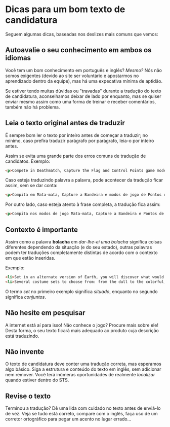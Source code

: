 # Dicas para um bom texto de candidatura
Seguem algumas dicas, baseadas nos deslizes mais comuns que vemos:

## Autoavalie o seu conhecimento em ambos os idiomas
Você tem um bom conhecimento em português e inglês? _Mesmo?_
Nós não somos exigentes (devido ao site ser voluntário e
apostarmos no aprendizado dentro da equipe), mas
há uma expecativa mínima de aptidão.

Se estiver tendo muitas dúvidas ou "travadas" durante a tradução
do texto de candidatura, aconselhamos deixar de lado por enquanto,
mas se quiser enviar mesmo assim como uma forma de treinar e
receber comentários, também não há problema.

## Leia o texto original antes de traduzir

É sempre bom ler o texto por inteiro antes de começar a traduzir;
no mínimo, caso prefira traduzir parágrafo por parágrafo, leia-o por inteiro antes.

Assim se evita uma grande parte dos erros comuns de tradução de candidatos. Exemplo:

```html
<p>Compete in Deathmatch, Capture the Flag and Control Points game modes!</p>
```

Caso esteja traduzindo palavra a palavra, pode acontecer da tradução ficar assim, sem se dar conta:

```html
<p>Compita em Mata-mata, Capture a Bandeira e modos de jogo de Pontos de Controle!</p>
```

Por outro lado, caso esteja atento à frase completa, a tradução fica assim:

```html
<p>Compita nos modos de jogo Mata-mata, Capture a Bandeira e Pontos de Controle!</p>
```

## Contexto é importante
Assim como a palavra **bolacha** em _dar-lhe-ei uma bolacha_ significa coisas diferentes
dependendo da situação (e do seu estado), outras palavras podem ter traduções completamente
distintas de acordo com o contexto em que estão inseridas.

Exemplo:
```html
<li>Set in an alternate version of Earth, you will discover what would have happened if Brazil had won the Hexa!</li>
<li>Several costume sets to choose from: from the dull to the colorful, there's something for everyone!</li>
```

O termo _set_ no primeiro exemplo significa _situado_, enquanto no segundo significa _conjuntos_.

## Não hesite em pesquisar
A internet está aí para isso! Não conhece o jogo? Procure mais sobre ele!
Desta forma, o seu texto ficará mais adequado ao produto cuja descrição
está traduzindo.

## Não invente
O texto de candidatura deve conter uma tradução correta, mas esperamos algo básico.
Siga a estrutura e conteúdo do texto em inglês, sem adicionar nem remover.
Você terá inúmeras oportunidades de realmente _localizar_ quando estiver dentro do STS.


## Revise o texto
Terminou a tradução? Dê uma lida com cuidado no texto antes de enviá-lo de vez.
Veja se tudo está correto, compare com o inglês, faça uso de um corretor ortográfico
para pegar um acento no lugar errado...